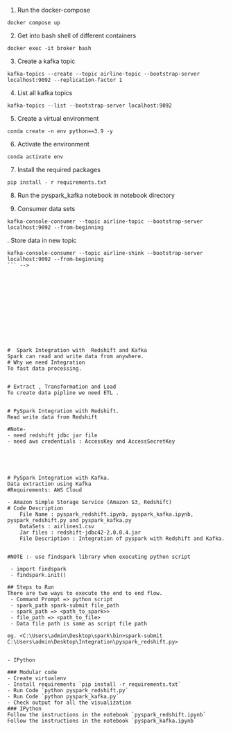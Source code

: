 1. Run the docker-compose
```
docker compose up
```

2. Get into bash shell of different containers
```
docker exec -it broker bash
```
3. Create a kafka topic
```
kafka-topics --create --topic airline-topic --bootstrap-server localhost:9092 --replication-factor 1
```

4. List all kafka topics
```
kafka-topics --list --bootstrap-server localhost:9092
```

5. Create a virtual environment
```
conda create -n env python==3.9 -y
```

6. Activate the environment
```
conda activate env
```

7. Install the required packages
```
pip install - r requirements.txt
```

8. Run the pyspark_kafka notebook in notebook directory

9. Consumer data sets
```
kafka-console-consumer --topic airline-topic --bootstrap-server localhost:9092 --from-beginning
```

. Store data in new topic
```
kafka-console-consumer --topic airline-shink --bootstrap-server localhost:9092 --from-beginning
``` -->













#  Spark Integration with  Redshift and Kafka
Spark can read and write data from anywhere.
# Why we need Integration
To fast data processing.

    
# Extract , Transformation and Load 
To create data pipline we need ETL .


# PySpark Integration with Redshift.
Read write data from Redshift

#Note- 
- need redshift jdbc jar file
- need aws credentials : AccessKey and AccessSecretKey





# PySpark Integration with Kafka.
Data extraction using Kafka
#Requirements: AWS Cloud

- Amazon Simple Storage Service (Amazon S3, Redshift)
# Code Description
    File Name : pyspark_redshift.ipynb, pyspark_kafka.ipynb, pyspark_redshift.py and pyspark_kafka.py
    DataSets : airlines1.csv
    Jar files : redshift-jdbc42-2.0.0.4.jar
    File Description : Integration of pyspark with Redshift and Kafka.
    

#NOTE :- use findspark library when executing python script

 - import findspark
 - findspark.init()

## Steps to Run
There are two ways to execute the end to end flow.
 - Command Prompt => python script
 - spark_path spark-submit file_path
 - spark_path => <path_to_spark>>
 - file_path => <path_to_file>
 - Data file path is same as script file path

eg. <C:\Users\admin\Desktop\spark\bin>spark-submit C:\Users\admin\Desktop\Integration\pyspark_redshift.py>


- IPython

### Modular code
- Create virtualenv
- Install requirements `pip install -r requirements.txt`
- Run Code `python pyspark_redshift.py`
- Run Code `python pyspark_kafka.py`
- Check output for all the visualization
### IPython
Follow the instructions in the notebook `pyspark_redshift.ipynb`
Follow the instructions in the notebook `pyspark_kafka.ipynb`

 
